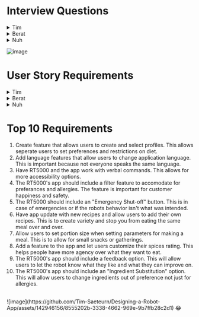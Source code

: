 # Interview Questions

<details>
<summary>Tim</summary>
1. Can RT5000 work with other appliances? Like a rice cooker.<br><br>
2. How does RT5000 handle intense heat when cooking?<br><br>
3. How does RT5000 handle food safety? How will RT5000 determine when something is fully cooked? Will it wash its hands?<br><br>
4. Will RT5000 allow for different ingredients when asked? Different beans/rice request.<br><br>
5. How will RT5000 update when more/better recipes are added?<br><br>
6. How will RT5000 handle large amounts of cooking for a party?<br><br>
7. Will RT5000 be able to open cans? Lot of chili ingredients are canned.<br><br>
8. Will RT5000 be able to detect common mistakes in the parameters? Like conflicts or non aplicable steps.<br><br>
9. How difficult will the app be to learn and apply to RT5000?<br><br>
10. How will RT5000 detect what are the correct ingredients?<br><br>

</details>

<details>
<summary>Berat</summary>
1-How will you ensure complex task that the RT5000 could robot handle to make chicken soup?<br><br>
2-How you would manage when multiple tasks are running on the RT5000?<br><br>
3-How would you gather and analyze user feedback to continuously improve and expand the library of pre-installed tasks?<br><br>
4-How will you update RT-5000’s software to add new task or recipe?<br><br>
5-How do you plan to handle potential errors when  pre-installed tasks are scheduled to run concurrently?<br><br>
6-How would you prioritize chicken soup recipe?<br><br>
7-How you would allow users customize pre-installed tasks to their specific preferences and needs?<br><br>
8-How would you ensure that the pre-installed tasks can scale chicken soup recipe?<br><br>
9-How would you ensure when robot will need to maintenance?<br><br>
10-How would you optimize resource usage, such as battery life and memory, when developing tasks for the robot?<br><br>
</details>

<details>
<summary>Nuh</summary>
1.Ingredient Substitutions Can users request substitutions due to dietary restrictions or personal preferences? How should the robot handle such requests? <br><br>
2. Bread Variety: Is there a preference for the type of bread used in the Tuna Fish Sandwich? <br><br>
3. Temperature Control: Should the robot consider temperature control, like refrigerating or warming up certain ingredients. <br><br>
4. User Guidance: How will the RT5000 app guide users through customizing their Tuna Fish Sandwich? Should it provide visual prompts or audio prompts to the users? <br><br>
5. Allergen Cross-Contamination: How should the robot avoid cross-contamination between ingredients to accommodate users with allergies? <br><br>
6. Taste Testing: Is there a requirement for the robot to perform taste tests or checks to ensure the final product is ready to eat? <br><br>
7. Storage and Leftovers: What should the robot do with leftover ingredients or prepared sandwiches that weren't eaten? <br><br>
8. Emergency Shut-off: How can users stop the robot's operation if they need to intervene or adjust during the Tuna Fish Sandwich preparation? <br><br>
9. Recipe Updates: If the Tuna Fish Sandwich recipe is edited or altered in the future, how will the robot and its app be revised to reflect these changes and guarantee consistency? <br><br>
10. remake of order: if the Tuna Fish Sandwich is not to the liking of the customer, how will the robot and its app revise or handle such requests. <br><br>
</details>

![image](https://github.com/Tim-Saeteurn/Designing-a-Robot-App/assets/142946156/d5fb808d-9b8e-4a37-8f5b-a285a63251a2)


# User Story Requirements

<details>
<summary>Tim</summary>
1. As a busy user, I want RT5000 to cook meals quickly or ahead of time so that I don't have to wait long for my food.<br><br>
Functional Requirement <br>
Add a planning feature to the app.<br>
Add a estimated time feature to the app.<br><br>
Non-Functional Requirement<br>
RT5000 should be efficient when cooking<br><br>
2. As a avid chili lover, I want RT5000 to be able to allow for substitutions so I can have a variety of chilis. <br><br>
Functional Requirement<br>
Create option for substitutions for recipes in app.<br><br>
Non-Functional Requirement<br>
Have many ingredients listed in app that can be changed to allow for substitutions.<br><br>
3. As a User, I want to be able to choose the portion size of my meal so  I don't cook to much food and let it go to waste.<br><br>
Functional Requirement<br>
Allow users to set portion size when setting parameters for making a meal.<br><br>
Non-Functional Requirement<br>
The app should be clear on how much food is being made.<br><br>
4. As a Parent, I want to know that the robot has safety measure so that I know my family won't be harmed.<br><br>
Functional Requirement<br>
Have RT5000 or the app explain safety measures.<br>
Make the robot give audible warnings and alerts when there is a problem.<br><br>
Non-Functional Requirement<br>
Have RT5000 and the app show multiple safety measures to informs users on safety.<br><br>
6. As someone who is allergic to certain foods, I want to be able to set restrictions on certain ingredients so I don't have an allergic reaction<br><br>
Functional Requirement<br>
Create a blacklist or restriction filter for ingredients.<br><br>
Non-Functional Requirement<br>
Have some sort of list so users can see what they have filtered out.<br><br>
7. As a User, I want to be able to try new recipes so that I don't get bored of eating the same meals.<br><br>
Functional Requirement<br>
Have app update with new recipes.<br>
Allow users to add their own recipes.<br><br>
Non-Functional Requirement<br>
The app should be able to suggest new recipes when looking for something to make<br><br>
8. As a Host, I want to know what amount of ingredients I would need for a large amount of people so that I can plan out what groceries to get.<br><br>
Functional Requirement<br>
Have the app show how much food is needed to make one or multiple meals.<br><br>
Non-Functional Requirement<br>
The robot should be able to answer what amount of ingredients is needed when asked.<br><br>
9. As a disabled user, I want to be able to verbally tell the robot what I want it to do so that the features are accessable to me.<br><br>
Functional Requirement<br>
Have RT5000 and the app work with verbal commands.<br><br>
Non-Functional Requirement<br>
Increase the amount of accessibility features for RT5000 and the app<br><br>
10. As a Family of Users, we want to be able to have seperate profiles so that we can set our own preferences and restrictions.<br><br>
Functional Requirement<br>
Create feature for users to create profiles<br><br>
Non-Functional Requirement<br>
Have selecting user profiles appear on start<br>

</details>

<details>
<summary>Berat</summary>
1. As a user, i want to be able to customize my meal so that can help me to set my food's spices percentage.<br><br>
Functional Requirement <br><br>
Add a customize feature to the app and let users change their spices percentage.<br>
Non-Functional Requirement<br>
RT5000 should be cook healty meal.<br><br>
2. As a user i want to be able to cook two different meal at the same time so that i can save time.<br><br>
Functional Requirement<br>
Add multiple task feature to RT5000.<br><br>
Non-Functional Requirement<br>
RT5000 should cook fast.<br><br>
3. As a user i want to be able to get notification when meal is cooked and ready to eat.<br><br>
Functional Requirement<br>
Add timer function and send meal update notification to users.<br><br>
Non-Functional Requirement<br>
RT5000 should send e-mail notifications to users.<br><br>
4. As a user i want to be able to add new recipe so that i can have more meals.<br><br>
Functional Requirement<br>
Add create new recipe function and let users add their meal’s recipe as robot as can do.<br><br>
Non-Functional Requirement<br>
RT5000 needs to able to cook minumum 10 meal.<br><br>
5. As a family user i want to be able to add my family members to my account so that they can add their meals and recipes.<br><br>
Functional Requirement<br>
Create new feature as add new user to account.<br><br>
Non-Functional Requirement<br>
RT5000 should have different account type.<br><br>
6. As a vegetarian user, I want the cooker robot to create meatless meal using a variety of plant-based ingredients, offering me diverse meals.<br><br>
Functional Requirement<br>
Add new feature and show people pre-installed different category as vegeterian, kid, protein meals.<br><br>
Non-Functional Requirement<br>
RT5000 should have fatless meals.<br><br>
7. As a foodie, I want the robot to explore international cuisines, preparing dishes from different cultures so that i can taste different cuisines.<br><br>
Functional Requirement<br>
Add new feature and show people prepared international cuisine’s meals.<br><br>
Non-Functional Requirement<br>
RT5000 should learn how to cook different cuisine’s meals.<br><br>
8. As a user i want to be able use application in different language so that i can understand better.<br><br>
Functional Requirement<br>
Add language feature and let users change application language from available languages.<br><br>
Non-Functional Requirement<br>
RT5000 needs to support min 2 language .<br><br>
9. As a chef, I want the robot to assist with precise temperature control for sous-vide cooking, so that enabling me to experiment with gourmet recipes.<br><br>
Functional Requirement<br>
Add temperature control function to app and let users set their precise temperature.<br><br>
Non-Functional Requirement<br>
RT5000 needs to cook meals at higher temperature.<br><br>
10. As a parent, I want the robot to make kid meals so that i can cook for my kids.<br><br>
Functional Requirement<br>
Add prepared kids meal function to app.<br><br>
Non-Functional Requirement<br>
RT5000 should have cook meals for different ages.<br>
</details>

<details>
<summary>Nuh</summary>
1. As a customer using the RT5000 robot, I want to be able to request ingredient substitutions for my Tuna Fish Sandwich due to dietary restrictions or personal preferences, So that I can enjoy a customized sandwich that aligns with my specific needs.<br><br>
Non Functional/Functional Requirement<br>
The RT5000's app should include an "Ingredient Substitution" part available through the touchscreen interface.<br>
The app should process substitution requests in real-time and display the edited recipe.<br><br>

2.As a customer using the RT5000 robot, I want to be able to specify my choice for the type of bread used in my Tuna Fish Sandwich So that I can enjoy a customized sandwich that aligns with my taste.<br><br>
Non Functional/Functional Requirement<br>
The RT5000's app must allow users to choose the type of bread used in the Tuna Fish Sandwich through the touchscreen interface.<br>
If a user's choice of bread type is unavailable or out of stock, the app should provide clear feedback<br><br>

3.As a customer using the RT5000 robot,I want the robot to consider temperature control during the preparation of my Tuna Fish Sandwich So that I can enjoy a safe and delicious sandwich with ingredients at the right temperature.<br><br>
Non Functional/Functional Requirement<br>
The RT5000 app should include temperature control options for certain ingredients available through the touchscreen interface.<br>
The "Temperature Control" button should be placed within the app's interface to make it easily seen for the users<br><br>

4.As a customer using the RT5000 robot, I want the RT5000's app to provide clear instructions on how to customize my Tuna Fish Sandwich So that I can easily personalize my sandwich according to my preferences and dietary requirements.<br><br>
Non Functional/Functional Requirement<br>
When a customer selects the "Customize Tuna Fish Sandwich" button, the app should provide a step-by-step guide with clear visual prompts.<br>
The app should support both visual prompts and, if possible, audio prompts to accommodate to users with different accessibility needs<br><br>

5.As a customer with food allergies, I want the RT5000 robot to take precautions to prevent cross-contamination between ingredients when preparing my Tuna Fish Sandwich, So that I can enjoy a safe and allergen-free meal without the risk of allergic reactions.<br><br>
Non Functional/Functional Requirement<br>
The RT5000's app should include an "Allergy" feature accessible through the touchscreen interface<br>
The "ingreidents" button should be placed within the app's interface to ensure that users with allergen concerns can easily access it.<br><br>

6.As a customer using the RT5000 robot, I want someone to perform taste tests or checks on my Tuna Fish Sandwich before serving it, So that I can be confident that the sandwich is good.<br><br>
Non Functional/Functional Requirement<br>
The RT5000's app should include a "Taste Testing" button accessible through the touchscreen interface.<br>
The "Taste Testing" button should be optional, allowing users to opt-in or opt-out based on their choice<br><br>

7.As a customer using the RT5000 robot, I want the robot to handle leftover ingredients and prepared sandwiches in an appropriate  manner, So that I can minimize food waste.<br><br>
Non Functional/Functional Requirement<br>
If the user chooses to save leftovers for later, the robot should store them in containers<br>
The robot's storage and handling of leftovers should prioritize food safety and hygiene<br><br>

8.As a customer using the RT5000 robot, I want the ability to stop the robot's operation during Tuna Fish Sandwich preparation, So that I can intervene or make adjustments if needed<br><br>
Non Functional/Functional Requirement<br>
The RT5000's app should include an "Emergency Shut-off" button available through the touchscreen interface<br>
The "Emergency Shut-off" button should be easily seen within the app's interface<br><br>

9.As a customer using the RT5000 robot, I want proof that if my Tuna Fish Sandwich recipe is updated in the future, the robot and its app will be adjusted to remember it, So that I can enjoy a Tuna Fish Sandwich that i created before.<br><br>
Non Functional/Functional Requirement<br>
If the user accepts the update, the app should automatically apply the changes to the Tuna Fish Sandwich preparation for all future orders<br>
The app should maintain a version history of recipe updates<br><br>

10.As a user of the RT5000 robot, I want the ability to request a remake of my Tuna Fish Sandwich, so that i can fully enjoy my sandwhich that I paid for.<br><br>
Non Functional/Functional Requirement<br>
The RT5000's app should include a "Request Remake" button.<br>
The "Request Remake" button should be easily accessible<br><br>

</details>

# Top 10 Requirements
1. Create feature that allows users to create and select profiles. This allows seperate users to set preferences and restrictions on diet.
2. Add language features that allow users to change application language. This is important because not everyone speaks the same language.
3. Have RT5000 and the app work with verbal commands. This allows for more accessibility options.
4. The RT5000's app should include a filter feature to accomodate for preferances and allergies. The feature is important for customer happiness and safety.
5. The RT5000 should include an "Emergency Shut-off" button. This is in case of emergencies or if the robots behavior isn't what was intended.
6. Have app update with new recipes and allow users to add their own recipes. This is to create variety and stop you from eating the same meal over and over.
7. Allow users to set portion size when setting parameters for making a meal. This is to allow for small snacks or gatherings.
8. Add a feature to the app and let users customize their spices rating. This helps people have more agency over what they want to eat.
9. The RT5000's app should include a feedback option. This will allow users to let the robot know what they like and what they can improve on.
10. The RT5000's app should include an "Ingredient Substitution" option. This will allow users to change ingredients out of preference not just for allergies.
<br>
![image](https://github.com/Tim-Saeteurn/Designing-a-Robot-App/assets/142946156/8555202b-3338-4662-969e-9b7ffb28c2d1)
😂

